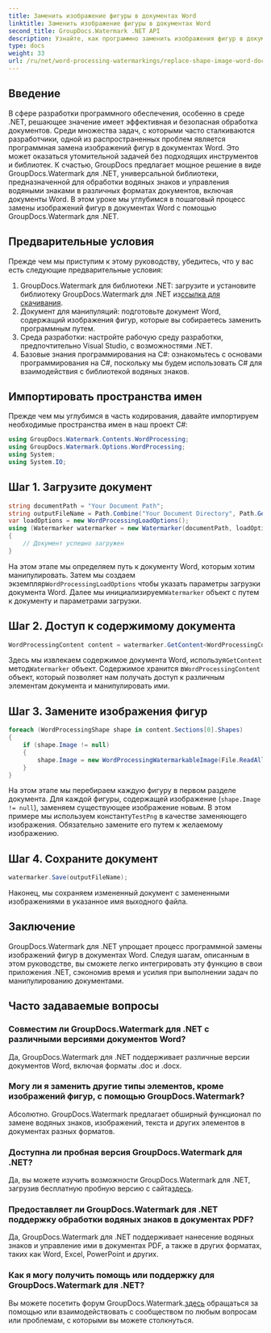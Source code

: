 ```yaml
---
title: Заменить изображение фигуры в документах Word
linktitle: Заменить изображение фигуры в документах Word
second_title: GroupDocs.Watermark .NET API
description: Узнайте, как программно заменить изображения фигур в документах Word с помощью GroupDocs.Watermark для .NET. Легко упростите задачи манипулирования документами.
type: docs
weight: 33
url: /ru/net/word-processing-watermarkings/replace-shape-image-word-docs/
---
```

## Введение
В сфере разработки программного обеспечения, особенно в среде .NET, решающее значение имеет эффективная и безопасная обработка документов. Среди множества задач, с которыми часто сталкиваются разработчики, одной из распространенных проблем является программная замена изображений фигур в документах Word. Это может оказаться утомительной задачей без подходящих инструментов и библиотек.
К счастью, GroupDocs предлагает мощное решение в виде GroupDocs.Watermark для .NET, универсальной библиотеки, предназначенной для обработки водяных знаков и управления водяными знаками в различных форматах документов, включая документы Word. В этом уроке мы углубимся в пошаговый процесс замены изображений фигур в документах Word с помощью GroupDocs.Watermark для .NET.
## Предварительные условия
Прежде чем мы приступим к этому руководству, убедитесь, что у вас есть следующие предварительные условия:
1.  GroupDocs.Watermark для библиотеки .NET: загрузите и установите библиотеку GroupDocs.Watermark для .NET из[ссылка для скачивания](https://releases.groupdocs.com/Watermark/net/).
2. Документ для манипуляций: подготовьте документ Word, содержащий изображения фигур, которые вы собираетесь заменить программным путем.
3. Среда разработки: настройте рабочую среду разработки, предпочтительно Visual Studio, с возможностями .NET.
4. Базовые знания программирования на C#: ознакомьтесь с основами программирования на C#, поскольку мы будем использовать C# для взаимодействия с библиотекой водяных знаков.
## Импортировать пространства имен
Прежде чем мы углубимся в часть кодирования, давайте импортируем необходимые пространства имен в наш проект C#:
```csharp
using GroupDocs.Watermark.Contents.WordProcessing;
using GroupDocs.Watermark.Options.WordProcessing;
using System;
using System.IO;
```
## Шаг 1. Загрузите документ
```csharp
string documentPath = "Your Document Path";
string outputFileName = Path.Combine("Your Document Directory", Path.GetFileName(documentPath));
var loadOptions = new WordProcessingLoadOptions();
using (Watermarker watermarker = new Watermarker(documentPath, loadOptions))
{
    // Документ успешно загружен
}
```
 На этом этапе мы определяем путь к документу Word, которым хотим манипулировать. Затем мы создаем экземпляр`WordProcessingLoadOptions` чтобы указать параметры загрузки документа Word. Далее мы инициализируем`Watermarker` объект с путем к документу и параметрами загрузки.
## Шаг 2. Доступ к содержимому документа
```csharp
WordProcessingContent content = watermarker.GetContent<WordProcessingContent>();
```
 Здесь мы извлекаем содержимое документа Word, используя`GetContent` метод`Watermarker` объект. Содержимое хранится в`WordProcessingContent` объект, который позволяет нам получать доступ к различным элементам документа и манипулировать ими.
## Шаг 3. Замените изображения фигур
```csharp
foreach (WordProcessingShape shape in content.Sections[0].Shapes)
{
    if (shape.Image != null)
    {
        shape.Image = new WordProcessingWatermarkableImage(File.ReadAllBytes(Constants.TestPng));
    }
}
```
На этом этапе мы перебираем каждую фигуру в первом разделе документа. Для каждой фигуры, содержащей изображение (`shape.Image != null`), заменяем существующее изображение новым. В этом примере мы используем константу`TestPng` в качестве заменяющего изображения. Обязательно замените его путем к желаемому изображению.
## Шаг 4. Сохраните документ
```csharp
watermarker.Save(outputFileName);
```
Наконец, мы сохраняем измененный документ с замененными изображениями в указанное имя выходного файла.

## Заключение
GroupDocs.Watermark для .NET упрощает процесс программной замены изображений фигур в документах Word. Следуя шагам, описанным в этом руководстве, вы сможете легко интегрировать эту функцию в свои приложения .NET, сэкономив время и усилия при выполнении задач по манипулированию документами.
## Часто задаваемые вопросы
### Совместим ли GroupDocs.Watermark для .NET с различными версиями документов Word?
Да, GroupDocs.Watermark для .NET поддерживает различные версии документов Word, включая форматы .doc и .docx.
### Могу ли я заменить другие типы элементов, кроме изображений фигур, с помощью GroupDocs.Watermark?
Абсолютно. GroupDocs.Watermark предлагает обширный функционал по замене водяных знаков, изображений, текста и других элементов в документах разных форматов.
### Доступна ли пробная версия GroupDocs.Watermark для .NET?
 Да, вы можете изучить возможности GroupDocs.Watermark для .NET, загрузив бесплатную пробную версию с сайта[здесь](https://releases.groupdocs.com/).
### Предоставляет ли GroupDocs.Watermark для .NET поддержку обработки водяных знаков в документах PDF?
Да, GroupDocs.Watermark для .NET поддерживает нанесение водяных знаков и управление ими в документах PDF, а также в других форматах, таких как Word, Excel, PowerPoint и других.
### Как я могу получить помощь или поддержку для GroupDocs.Watermark для .NET?
 Вы можете посетить форум GroupDocs.Watermark.[здесь](https://forum.groupdocs.com/c/watermark/19) обращаться за помощью или взаимодействовать с сообществом по любым вопросам или проблемам, с которыми вы можете столкнуться.